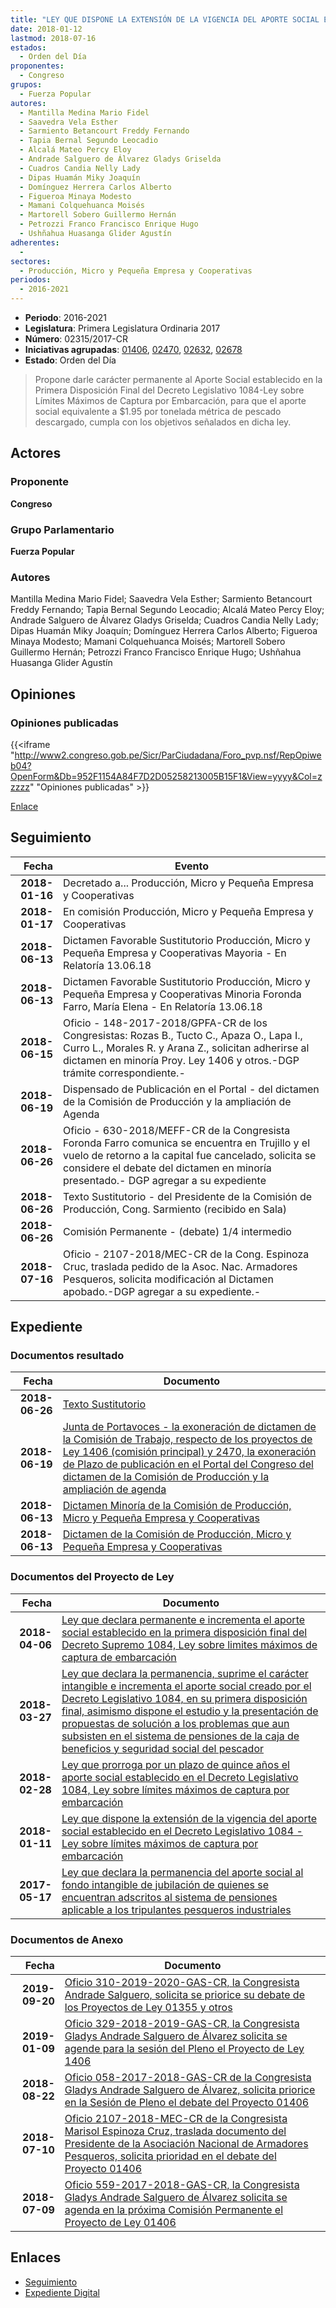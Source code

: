 ```yaml
---
title: "LEY QUE DISPONE LA EXTENSIÓN DE LA VIGENCIA DEL APORTE SOCIAL ESTABLECIDO EN EL DECRETO LEGISLATIVO 1084-LEY SOBRE LÍMITES MÁXIMOS DE CAPTURA POR EMBARCACIÓN"
date: 2018-01-12
lastmod: 2018-07-16
estados: 
  - Orden del Día
proponentes: 
  - Congreso
grupos: 
  - Fuerza Popular
autores: 
  - Mantilla Medina Mario Fidel
  - Saavedra Vela Esther
  - Sarmiento Betancourt Freddy Fernando
  - Tapia Bernal Segundo Leocadio
  - Alcalá Mateo Percy Eloy
  - Andrade Salguero de Álvarez Gladys Griselda
  - Cuadros Candia Nelly Lady
  - Dipas Huamán Miky Joaquín
  - Domínguez Herrera Carlos Alberto
  - Figueroa Minaya Modesto
  - Mamani Colquehuanca Moisés
  - Martorell Sobero Guillermo Hernán
  - Petrozzi Franco Francisco Enrique Hugo
  - Ushñahua Huasanga Glider Agustín
adherentes: 
  - 
sectores: 
  - Producción, Micro y Pequeña Empresa y Cooperativas
periodos: 
  - 2016-2021
---
```


- **Periodo**: 2016-2021
- **Legislatura**: Primera Legislatura Ordinaria 2017
- **Número**: 02315/2017-CR
- **Iniciativas agrupadas**: [01406](../../01400/01406), [02470](../../02400/02470), [02632](../../02600/02632), [02678](../../02600/02678)
- **Estado**: Orden del Día

> Propone darle carácter permanente al Aporte Social establecido en la Primera Disposición Final del Decreto Legislativo 1084-Ley sobre Límites Máximos de Captura por Embarcación, para que el aporte social equivalente a $1.95 por tonelada métrica de pescado descargado, cumpla con los objetivos señalados en dicha ley.


## Actores

### Proponente

**Congreso**

### Grupo Parlamentario

**Fuerza Popular**

### Autores

Mantilla Medina Mario Fidel; Saavedra Vela Esther; Sarmiento Betancourt Freddy Fernando; Tapia Bernal Segundo Leocadio; Alcalá Mateo Percy Eloy; Andrade Salguero de Álvarez Gladys Griselda; Cuadros Candia Nelly Lady; Dipas Huamán Miky Joaquín; Domínguez Herrera Carlos Alberto; Figueroa Minaya Modesto; Mamani Colquehuanca Moisés; Martorell Sobero Guillermo Hernán; Petrozzi Franco Francisco Enrique Hugo; Ushñahua Huasanga Glider Agustín


## Opiniones

### Opiniones publicadas

{{<iframe "http://www2.congreso.gob.pe/Sicr/ParCiudadana/Foro_pvp.nsf/RepOpiweb04?OpenForm&Db=952F1154A84F7D2D05258213005B15F1&View=yyyy&Col=zzzzz" "Opiniones publicadas" >}}

[Enlace](http://www2.congreso.gob.pe/Sicr/ParCiudadana/Foro_pvp.nsf/RepOpiweb04?OpenForm&Db=952F1154A84F7D2D05258213005B15F1&View=yyyy&Col=zzzzz)

## Seguimiento

| Fecha | Evento |
|------:|--------|
| **2018-01-16** | Decretado a... Producción, Micro y Pequeña Empresa y Cooperativas|
| **2018-01-17** | En comisión Producción, Micro y Pequeña Empresa y Cooperativas|
| **2018-06-13** | Dictamen Favorable Sustitutorio Producción, Micro y Pequeña Empresa y Cooperativas Mayoria - En Relatoría 13.06.18|
| **2018-06-13** | Dictamen Favorable Sustitutorio Producción, Micro y Pequeña Empresa y Cooperativas Minoria Foronda Farro, María Elena - En Relatoría 13.06.18|
| **2018-06-15** | Oficio - 148-2017-2018/GPFA-CR de los Congresistas: Rozas B., Tucto C., Apaza O., Lapa I., Curro L., Morales R. y Arana Z., solicitan adherirse al dictamen en minoría Proy. Ley 1406 y otros.-DGP trámite correspondiente.-|
| **2018-06-19** | Dispensado de Publicación en el Portal - del dictamen de la Comisión de Producción y la ampliación de Agenda|
| **2018-06-26** | Oficio - 630-2018/MEFF-CR de la Congresista Foronda Farro comunica se encuentra en Trujillo y el vuelo de retorno a la capital fue cancelado, solicita se considere el debate del dictamen en minoría presentado.- DGP agregar a su expediente|
| **2018-06-26** | Texto Sustitutorio - del Presidente de la Comisión de Producción, Cong. Sarmiento (recibido en Sala)|
| **2018-06-26** | Comisión Permanente - (debate) 1/4 intermedio|
| **2018-07-16** | Oficio - 2107-2018/MEC-CR de la Cong. Espinoza Cruc, traslada pedido de la Asoc. Nac. Armadores Pesqueros, solicita modificación al Dictamen apobado.-DGP agregar a su expediente.-|


## Expediente


### Documentos resultado

| Fecha | Documento |
|------:|--------|
| **2018-06-26** | [Texto Sustitutorio](http://www.leyes.congreso.gob.pe/Documentos/2016_2021/Texto_Sustitutorio/Proyectos_de_Ley/TS0140620180626.pdf) |
| **2018-06-19** | [Junta de Portavoces - la exoneración de dictamen de la Comisión de Trabajo, respecto de los proyectos de Ley 1406 (comisión principal) y 2470, la exoneración de Plazo de publicación en el Portal del Congreso del dictamen de la Comisión de Producción y la ampliación de agenda](http://www.leyes.congreso.gob.pe/Documentos/2016_2021/Acuerdos/Junta_Portavoces/AJP0140620180619.pdf) |
| **2018-06-13** | [Dictamen Minoría de la Comisión de Producción, Micro y Pequeña Empresa y Cooperativas](http://www.leyes.congreso.gob.pe/Documentos/2016_2021/Dictamenes/Proyectos_de_Ley/01406DC18,IN20180613.pdf) |
| **2018-06-13** | [Dictamen de la Comisión de Producción, Micro y Pequeña Empresa y Cooperativas](http://www.leyes.congreso.gob.pe/Documentos/2016_2021/Dictamenes/Proyectos_de_Ley/01406DC18MAY20180613.pdf) |

### Documentos del Proyecto de Ley

| Fecha | Documento |
|------:|--------|
| **2018-04-06** | [Ley que declara permanente e incrementa el aporte social establecido en la primera disposición final del Decreto Supremo 1084, Ley sobre limites máximos de captura de embarcación](http://www.leyes.congreso.gob.pe/Documentos/2016_2021/Proyectos_de_Ley_y_de_Resoluciones_Legislativas/PL0267820180406..pdf) |
| **2018-03-27** | [Ley que declara la permanencia, suprime el carácter intangible e incrementa el aporte social creado por el Decreto Legislativo 1084, en su primera disposición final, asimismo dispone el estudio y la presentación de propuestas de solución a los problemas que aun subsisten en el sistema de pensiones de la caja de beneficios y seguridad social del pescador](http://www.leyes.congreso.gob.pe/Documentos/2016_2021/Proyectos_de_Ley_y_de_Resoluciones_Legislativas/PL0263220180327.pdf) |
| **2018-02-28** | [Ley que prorroga por un plazo de quince años el aporte social establecido en el Decreto Legislativo 1084, Ley sobre límites máximos de captura por embarcación](http://www.leyes.congreso.gob.pe/Documentos/2016_2021/Proyectos_de_Ley_y_de_Resoluciones_Legislativas/PL0247020180228.pdf) |
| **2018-01-11** | [Ley que dispone la extensión de la vigencia del aporte social establecido en el Decreto Legislativo 1084 - Ley sobre límites máximos de captura por embarcación](http://www.leyes.congreso.gob.pe/Documentos/2016_2021/Proyectos_de_Ley_y_de_Resoluciones_Legislativas/PL0231520180111.pdf) |
| **2017-05-17** | [Ley que declara la permanencia del aporte social al fondo intangible de jubilación de quienes se encuentran adscritos al sistema de pensiones aplicable a los tripulantes pesqueros industriales](http://www.leyes.congreso.gob.pe/Documentos/2016_2021/Proyectos_de_Ley_y_de_Resoluciones_Legislativas/PL0140620170517.pdf) |

### Documentos de Anexo

| Fecha | Documento |
|------:|--------|
| **2019-09-20** | [Oficio 310-2019-2020-GAS-CR, la Congresista Andrade Salguero, solicita se priorice su debate de los Proyectos de Ley 01355 y otros](http://www.leyes.congreso.gob.pe/Documentos/2016_2021/Oficios/Congresistas/OFICIO-310-2019-2020-GAS-CR.pdf) |
| **2019-01-09** | [Oficio 329-2018-2019-GAS-CR, la Congresista Gladys Andrade Salguero de Álvarez solicita se agende para la sesión del Pleno el Proyecto de Ley 1406](http://www.leyes.congreso.gob.pe/Documentos/2016_2021/Oficios/Congresistas/OFICIO-329-2018-2019-GAS-CR.pdf) |
| **2018-08-22** | [Oficio 058-2017-2018-GAS-CR de la Congresista Gladys Andrade Salguero de Álvarez, solicita priorice en la Sesión de Pleno el debate del Proyecto 01406](http://www.leyes.congreso.gob.pe/Documentos/2016_2021/Oficios/Congresistas/OFICIO-058-2017-2018-GAS-CR.pdf) |
| **2018-07-10** | [Oficio 2107-2018-MEC-CR de la Congresista Marisol Espinoza Cruz, traslada documento del Presidente de la Asociación Nacional de Armadores Pesqueros, solicita prioridad en el debate del Proyecto 01406](http://www.leyes.congreso.gob.pe/Documentos/2016_2021/Oficios/Congresistas/OFICIO-2107-2018-MEC-CR.pdf) |
| **2018-07-09** | [Oficio 559-2017-2018-GAS-CR, la Congresista Gladys Andrade Salguero de Álvarez solicita se agenda en la próxima Comisión Permanente el Proyecto de Ley 01406](http://www.leyes.congreso.gob.pe/Documentos/2016_2021/Oficios/Congresistas/OFICIO-559-2017-2018-GAS-CR.pdf) |

## Enlaces 

- [Seguimiento](http://www2.congreso.gob.pe/Sicr/TraDocEstProc/CLProLey2016.nsf/f7fff46988ca05b1052578e100829cc7/555bee600f81ce3105258213005d572f?OpenDocument)
- [Expediente Digital](http://www2.congreso.gob.pe/Sicr/TraDocEstProc/CLProLey2016.nsf/f7fff46988ca05b1052578e100829cc7/555bee600f81ce3105258213005d572f?OpenDocument&Click=05257FB7005EB655.eb71d0cf91d8294e05256cdf006b5706/$Body/0.1C6C)
